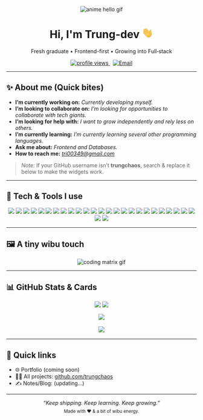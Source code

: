 
<!-- Profile README generated by ChatGPT — feel free to tweak anything! -->

<p align="center">
  <img src="https://media.giphy.com/media/OPU6wzx8JrHna/giphy.gif" width="180" alt="anime hello gif">
</p>

<h1 align="center">Hi, I'm Trung-dev <img src="https://raw.githubusercontent.com/ABSphreak/ABSphreak/master/gifs/Hi.gif" width="30"/></h1>
<p align="center">
  Fresh graduate • Frontend-first • Growing into Full‑stack
</p>

<p align="center">
  <a href="https://github.com/trungchaos">
    <img src="https://komarev.com/ghpvc/?username=trungchaos&label=Profile%20views&style=flat" alt="profile views" />
  </a>
  &nbsp;
  <a href="mailto:tri00349@gmail.com">
    <img alt="Email" src="https://img.shields.io/badge/Email-tri00349%40gmail.com-red">
  </a>
</p>

---

## ✨ About me (Quick bites)

- **I’m currently working on:** *Currently developing myself.*  
- **I’m looking to collaborate on:** *I’m looking for opportunities to collaborate with tech giants.*  
- **I’m looking for help with:** *I want to grow independently and rely less on others.*  
- **I’m currently learning:** *I’m currently learning several other programming languages.*  
- **Ask me about:** *Frontend and Databases.*  
- **How to reach me:** *tri00349@gmail.com*  

> _Note:_ If your GitHub username isn’t **trungchaos**, search & replace it below to make the widgets work.

---

## 🧰 Tech & Tools I use

<p align="center">
  <img src="https://img.shields.io/badge/AWS-232F3E?logo=amazon-aws&logoColor=white" />
  <img src="https://img.shields.io/badge/Bootstrap-7952B3?logo=bootstrap&logoColor=white" />
  <img src="https://img.shields.io/badge/CSS3-1572B6?logo=css3&logoColor=white" />
  <img src="https://img.shields.io/badge/Dart-0175C2?logo=dart&logoColor=white" />
  <img src="https://img.shields.io/badge/Docker-2496ED?logo=docker&logoColor=white" />
  <img src="https://img.shields.io/badge/Flutter-02569B?logo=flutter&logoColor=white" />
  <img src="https://img.shields.io/badge/Git-F05032?logo=git&logoColor=white" />
  <img src="https://img.shields.io/badge/HTML5-E34F26?logo=html5&logoColor=white" />
  <img src="https://img.shields.io/badge/Java-007396?logo=java&logoColor=white" />
  <img src="https://img.shields.io/badge/JavaScript-F7DF1E?logo=javascript&logoColor=black" />
  <img src="https://img.shields.io/badge/Jenkins-D24939?logo=jenkins&logoColor=white" />
  <img src="https://img.shields.io/badge/Kotlin-7F52FF?logo=kotlin&logoColor=white" />
  <img src="https://img.shields.io/badge/Linux-FCC624?logo=linux&logoColor=black" />
  <img src="https://img.shields.io/badge/MongoDB-47A248?logo=mongodb&logoColor=white" />
  <img src="https://img.shields.io/badge/Microsoft%20SQL%20Server-CC2927?logo=microsoftsqlserver&logoColor=white" />
  <img src="https://img.shields.io/badge/MySQL-4479A1?logo=mysql&logoColor=white" />
  <img src="https://img.shields.io/badge/Node.js-339933?logo=nodedotjs&logoColor=white" />
  <img src="https://img.shields.io/badge/PostgreSQL-4169E1?logo=postgresql&logoColor=white" />
  <img src="https://img.shields.io/badge/Python-3776AB?logo=python&logoColor=white" />
  <img src="https://img.shields.io/badge/React-61DAFB?logo=react&logoColor=black" />
  <img src="https://img.shields.io/badge/React%20Native-61DAFB?logo=react&logoColor=black" />
  <img src="https://img.shields.io/badge/Spring-6DB33F?logo=spring&logoColor=white" />
  <img src="https://img.shields.io/badge/Tailwind_CSS-06B6D4?logo=tailwindcss&logoColor=white" />
  <img src="https://img.shields.io/badge/TypeScript-3178C6?logo=typescript&logoColor=white" />
  <img src="https://img.shields.io/badge/Unity-000000?logo=unity&logoColor=white" />
  <img src="https://img.shields.io/badge/Unreal%20Engine-313131?logo=unrealengine&logoColor=white" />
  <img src="https://img.shields.io/badge/Vue.js-4FC08D?logo=vuedotjs&logoColor=white" />
</p>

---

## 🖼️ A tiny wibu touch
<p align="center">
  <img src="https://media.giphy.com/media/ZVik7pBtu9dNS/giphy.gif" width="600" alt="coding matrix gif"/>
</p>

---

## 📊 GitHub Stats & Cards

<p align="center">
  <img src="https://github-readme-stats.vercel.app/api?username=trungchaos&show_icons=true&theme=radical" height="150" />
  <img src="https://github-readme-stats.vercel.app/api/top-langs/?username=trungchaos&layout=compact&theme=radical" height="150" />
</p>

<p align="center">
  <img src="https://github-readme-streak-stats.herokuapp.com/?user=trungchaos&theme=radical" height="150" />
</p>

<p align="center">
  <img src="https://github-profile-trophy.vercel.app/?username=trungchaos&theme=onedark&row=1&column=6" />
</p>

---

## 🔗 Quick links
- 🌐 Portfolio (coming soon)
- 🧑‍💻 All projects: <a href="https://github.com/trungchaos?tab=repositories">github.com/trungchaos</a>
- ✍️ Notes/Blog: (updating…)

---

<p align="center">
  <i>“Keep shipping. Keep learning. Keep growing.”</i><br/>
  <sub>Made with ❤️ & a bit of wibu energy.</sub>
</p>
